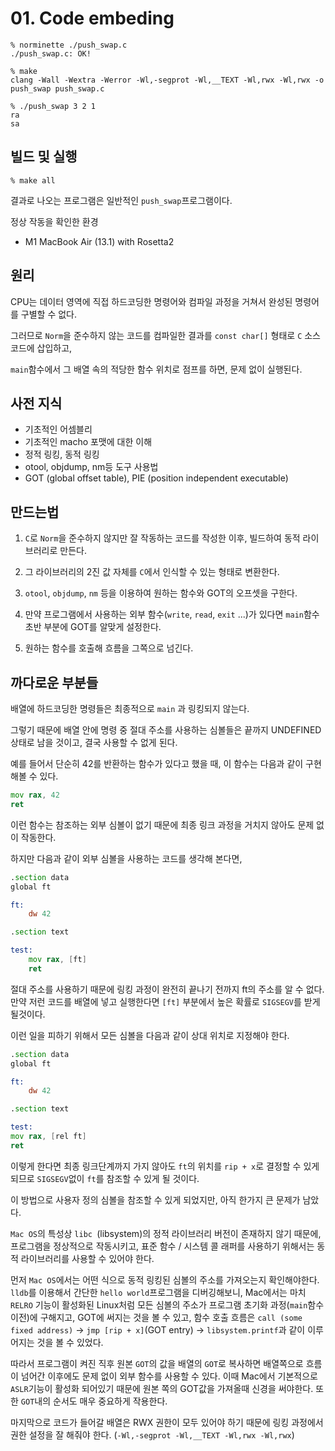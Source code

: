 # 01. Code embeding

```shell
% norminette ./push_swap.c
./push_swap.c: OK!

% make
clang -Wall -Wextra -Werror -Wl,-segprot -Wl,__TEXT -Wl,rwx -Wl,rwx -o push_swap push_swap.c

% ./push_swap 3 2 1
ra
sa
```

## 빌드 및 실행

```shell
% make all
```

결과로 나오는 프로그램은 일반적인 `push_swap`프로그램이다.

정상 작동을 확인한 환경
- M1 MacBook Air (13.1) with Rosetta2

## 원리

CPU는 데이터 영역에 직접 하드코딩한 명령어와 컴파일 과정을 거쳐서 완성된 명령어를 구별할 수 없다.

그러므로 `Norm`을 준수하지 않는 코드를 컴파일한 결과를 `const char[]` 형태로 `C` 소스코드에 삽입하고,

`main`함수에서 그 배열 속의 적당한 함수 위치로 점프를 하면, 문제 없이 실행된다.

## 사전 지식

- 기초적인 어셈블리
- 기초적인 macho 포맷에 대한 이해
- 정적 링킹, 동적 링킹
- otool, objdump, nm등 도구 사용법
- GOT (global offset table), PIE (position independent executable)

## 만드는법

1) `C`로 `Norm`을 준수하지 않지만 잘 작동하는 코드를 작성한 이후, 빌드하여 동적 라이브러리로 만든다.

2) 그 라이브러리의 2진 값 자체를 `C`에서 인식할 수 있는 형태로 변환한다.

3) `otool`, `objdump`, `nm` 등을 이용하여 원하는 함수와 GOT의 오프셋을 구한다.

4) 만약 프로그램에서 사용하는 외부 함수(`write`, `read`, `exit` ...)가 있다면 `main`함수 초반 부분에 GOT를 알맞게 설정한다.

5) 원하는 함수를 호출해 흐름을 그쪽으로 넘긴다.

## 까다로운 부분들

배열에 하드코딩한 명령들은 최종적으로 `main` 과 링킹되지 않는다.

그렇기 때문에 배열 안에 명령 중 절대 주소를 사용하는 심볼들은 끝까지 UNDEFINED상태로 남을 것이고, 결국 사용할 수 없게 된다.

예를 들어서 단순히 42를 반환하는 함수가 있다고 했을 때, 이 함수는 다음과 같이 구현해볼 수 있다.

```asm
mov rax, 42
ret
```

이런 함수는 참조하는 외부 심볼이 없기 때문에 최종 링크 과정을 거치지 않아도 문제 없이 작동한다.

하지만 다음과 같이 외부 심볼을 사용하는 코드를 생각해 본다면,

```asm
.section data
global ft

ft:
	dw 42

.section text

test:
	mov rax, [ft]
	ret
```

절대 주소를 사용하기 때문에 링킹 과정이 완전히 끝나기 전까지 ft의 주소를 알 수 없다.
만약 저런 코드를 배열에 넣고 실행한다면 `[ft]` 부분에서 높은 확률로 `SIGSEGV`를 받게 될것이다.

이런 일을 피하기 위해서 모든 심볼을 다음과 같이 상대 위치로 지정해야 한다.

```asm
.section data
global ft

ft:
	dw 42

.section text

test:
mov rax, [rel ft]
ret
```

이렇게 한다면 최종 링크단계까지 가지 않아도 `ft`의 위치를 `rip + x`로 결정할 수 있게 되므로 `SIGSEGV`없이 `ft`를 참조할 수 있게 될 것이다.

이 방법으로 사용자 정의 심볼을 참조할 수 있게 되었지만, 아직 한가지 큰 문제가 남았다.

`Mac OS`의 특성상 `libc `(libsystem)의 정적 라이브러리 버전이 존재하지 않기 때문에, 프로그램을 정상적으로 작동시키고, 표준 함수 / 시스템 콜 래퍼를 사용하기 위해서는 동적 라이브러리를 사용할 수 있어야 한다.

먼저 `Mac OS`에서는 어떤 식으로 동적 링킹된 심볼의 주소를 가져오는지 확인해야한다.
`lldb`를 이용해서 간단한 `hello world`프로그램을 디버깅해보니, Mac에서는 마치 `RELRO` 기능이 활성화된 Linux처럼 모든 심볼의 주소가 프로그램 초기화 과정(`main`함수 이전)에 구해지고, GOT에 써지는 것을 볼 수 있고, 함수 호출 흐름은 `call (some fixed address)` -> `jmp [rip + x]`(GOT entry) -> `libsystem.printf`과 같이 이루어지는 것을 볼 수 있었다.

따라서 프로그램이 켜진 직후 원본 `GOT`의 값을 배열의 `GOT`로 복사하면 배열쪽으로 흐름이 넘어간 이후에도 문제 없이 외부 함수를 사용할 수 있다. 이때 Mac에서 기본적으로 `ASLR`기능이 활성화 되어있기 때문에 원본 쪽의 GOT값을 가져올때 신경을 써야한다. 또한 `GOT`내의 순서도 매우 중요하게 작용한다.

마지막으로 코드가 들어갈 배열은 RWX 권한이 모두 있어야 하기 때문에 링킹 과정에서 권한 설정을 잘 해줘야 한다.
(`-Wl,-segprot -Wl,__TEXT -Wl,rwx -Wl,rwx`)
